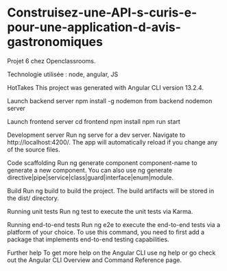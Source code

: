 # Construisez-une-API-s-curis-e-pour-une-application-d-avis-gastronomiques

Projet 6 chez Openclassrooms.

Technologie utilisée : node, angular, JS

HotTakes
This project was generated with Angular CLI version 13.2.4.

Launch backend server
npm install -g nodemon from backend
nodemon server

Launch frontend server
cd frontend
npm install
npm run start

Development server
Run ng serve for a dev server. Navigate to http://localhost:4200/. The app will automatically reload if you change any of the source files.

Code scaffolding
Run ng generate component component-name to generate a new component. You can also use ng generate directive|pipe|service|class|guard|interface|enum|module.

Build
Run ng build to build the project. The build artifacts will be stored in the dist/ directory.

Running unit tests
Run ng test to execute the unit tests via Karma.

Running end-to-end tests
Run ng e2e to execute the end-to-end tests via a platform of your choice. To use this command, you need to first add a package that implements end-to-end testing capabilities.

Further help
To get more help on the Angular CLI use ng help or go check out the Angular CLI Overview and Command Reference page.